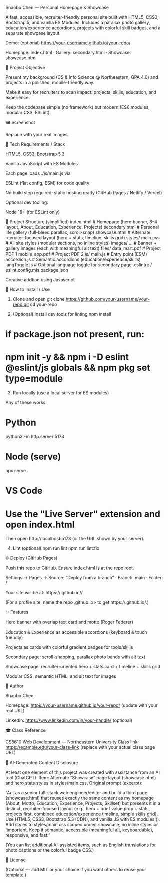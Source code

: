 Shaobo Chen — Personal Homepage & Showcase

A fast, accessible, recruiter-friendly personal site built with HTML5, CSS3, Bootstrap 5, and vanilla ES Modules.
Includes a parallax photo gallery, education/experience accordions, projects with colorful skill badges, and a separate showcase layout.

Demo: (optional) https://your-username.github.io/your-repo/

Homepage: index.html · Gallery: secondary.html · Showcase: showcase.html

🌟 Project Objective

Present my background (CS & Info Science @ Northeastern, GPA 4.0) and projects in a polished, mobile-friendly way.

Make it easy for recruiters to scan impact: projects, skills, education, and experience.

Keep the codebase simple (no framework) but modern (ES6 modules, modular CSS, ESLint).

🖼 Screenshot

Replace with your real images.

🧰 Tech Requirements / Stack

HTML5, CSS3, Bootstrap 5.3

Vanilla JavaScript with ES Modules

Each page loads ./js/main.js via <script type="module" src="./js/main.js"></script>

ESLint (flat config, ESM) for code quality

No build step required; static hosting ready (GitHub Pages / Netlify / Vercel)

Optional dev tooling:

Node 18+ (for ESLint only)

📁 Project Structure (simplified)
index.html # Homepage (hero banner, 8–4 layout, About, Education, Experience, Projects)
secondary.html # Personal life gallery (full-bleed parallax, scroll-snap)
showcase.html # Alternate recruiter-focused layout (hero + stats, timeline, skills grid)
styles/
main.css # All site styles (modular sections, no inline styles)
images/
... # Banner + gallery images (each with meaningful alt text)
files/
data_mart.pdf # Project PDF 1
mobile_app.pdf # Project PDF 2
js/
main.js # Entry point (ESM)
accordion.js # Semantic accordions (education/experience/skills)
langToggle.js # Optional language toggle for secondary page
.eslintrc / eslint.config.mjs
package.json

Creative addtion using Javascript

🚀 How to Install / Use

1. Clone and open
   git clone https://github.com/your-username/your-repo.git
   cd your-repo

2. (Optional) Install dev tools for linting
   npm install

# if package.json not present, run:

# npm init -y && npm i -D eslint @eslint/js globals && npm pkg set type=module

3. Run locally (use a local server for ES modules)

Any of these works:

# Python

python3 -m http.server 5173

# Node (serve)

npx serve .

# VS Code

# Use the "Live Server" extension and open index.html

Then open http://localhost:5173 (or the URL shown by your server).

4. Lint (optional)
   npm run lint
   npm run lint:fix

🌐 Deploy (GitHub Pages)

Push this repo to GitHub. Ensure index.html is at the repo root.

Settings → Pages → Source: “Deploy from a branch” · Branch: main · Folder: /

Your site will be at: https://<your-username>.github.io/<repo-name>/

(For a profile site, name the repo <your-username>.github.io> to get https://<your-username>.github.io/.)

✨ Features

Hero banner with overlap text card and motto (Roger Federer)

Education & Experience as accessible accordions (keyboard & touch friendly)

Projects as cards with colorful gradient badges for tools/skills

Secondary page: scroll-snapping, parallax photo bands with alt text

Showcase page: recruiter-oriented hero + stats card + timeline + skills grid

Modular CSS, semantic HTML, and alt text for images

👤 Author

Shaobo Chen

Homepage: https://your-username.github.io/your-repo/
(update with your real URL)

LinkedIn: https://www.linkedin.com/in/your-handle/
(optional)

🎓 Class Reference

CS5610 Web Development — Northeastern University
Class link: https://example.edu/your-class-link
(replace with your actual class page URL)

🤖 AI-Generated Content Disclosure

At least one element of this project was created with assistance from an AI tool (ChatGPT).
Item: Alternate “Showcase” page layout (showcase.html) and hero stats styles in styles/main.css.
Original prompt (excerpt):

“Act as a senior full-stack web engineer/editor and build a third page (showcase.html) that reuses exactly the same content as my homepage (About, Motto, Education, Experience, Projects, Skillset) but presents it in a distinct, recruiter-focused layout (e.g., hero + brief value prop + stats, projects first, combined education/experience timeline, simple skills grid). Use HTML5, CSS3, Bootstrap 5.3 (CDN), and vanilla JS with ES modules (<script type="module" src="./js/main.js"></script>). Add styles to styles/main.css scoped under .showcase; no inline styles or !important. Keep it semantic, accessible (meaningful alt, keyboardable), responsive, and fast.”

(You can list additional AI-assisted items, such as English translations for photo captions or the colorful badge CSS.)

📄 License

(Optional — add MIT or your choice if you want others to reuse your template.)
